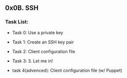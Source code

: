 ##  0x0B. SSH

### Task List:

- Task 0: Use a private key

- Task 1: Create an SSH key pair

- Task 2: Client configuration file

- Task 3: 3. Let me in!

- task 4(advenced): Client configuration file (w/ Puppet)
